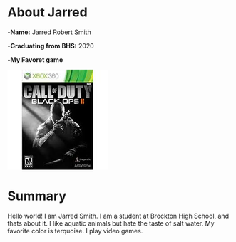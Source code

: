 # About Jarred

-**Name:** Jarred Robert Smith

-**Graduating from BHS:** 2020

-**My Favoret game** 

![Favoret Game](./bo2.jfif)


# Summary
Hello world! I am Jarred Smith. I am a student at Brockton High School, and thats about it. I like aquatic animals but hate the taste of salt water. My favorite color is terquoise. I play video games. 
